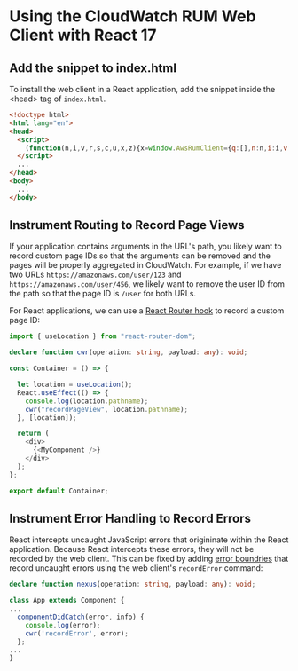# Using the CloudWatch RUM Web Client with React 17

## Add the snippet to index.html

To install the web client in a React application, add the snippet inside the \<head\> tag of `index.html`.

```html
<!doctype html>
<html lang="en">
<head>
  <script>
    (function(n,i,v,r,s,c,u,x,z){x=window.AwsRumClient={q:[],n:n,i:i,v:v,r:r,c:c,u:u};window[n]=function(c,p){x.q.push({c:c,p:p});};z=document.createElement('script');z.async=true;z.src=s;document.head.insertBefore(z,document.getElementsByTagName('script')[0]);})('cwr','00000000-0000-0000-0000-000000000000','1.0.0','us-west-2','https://client.rum.us-east-1.amazonaws.com/1.0.2/cwr.js',{sessionSampleRate:1,guestRoleArn:'arn:aws:iam::000000000000:role/RUM-Monitor-us-west-2-000000000000-0000000000000-Unauth',identityPoolId:'us-west-2:00000000-0000-0000-0000-000000000000',endpoint:'https://dataplane.rum.us-west-2.amazonaws.com',telemetries:['errors','http','performance'],allowCookies:true});
  </script>
  ...
</head>
<body>
  ...
</body>
```

## Instrument Routing to Record Page Views

If your application contains arguments in the URL's path, you likely want to
record custom page IDs so that the arguments can be removed and the pages will
be properly aggregated in CloudWatch. For example, if we have two URLs
`https://amazonaws.com/user/123` and `https://amazonaws.com/user/456`, we likely
want to remove the user ID from the path so that the page ID is `/user` for both
URLs.

For React applications, we can use a [React Router
hook](https://reactrouter.com/web/api/Hooks/uselocation) to record a custom page
ID:

```typescript
import { useLocation } from "react-router-dom";

declare function cwr(operation: string, payload: any): void;

const Container = () => {

  let location = useLocation();
  React.useEffect(() => {
    console.log(location.pathname);
    cwr("recordPageView", location.pathname);
  }, [location]);

  return (
    <div>
      {<MyComponent />}
    </div>
  );
};

export default Container;
```


## Instrument Error Handling to Record Errors

React intercepts uncaught JavaScript errors that origininate within the React
application. Because React intercepts these errors, they will not be recorded by
the web client. This can be fixed by adding [error
boundries](https://reactjs.org/blog/2017/07/26/error-handling-in-react-16.html)
that record uncaught errors using the web client's `recordError` command:

```typescript
declare function nexus(operation: string, payload: any): void;

class App extends Component {
...
  componentDidCatch(error, info) {
    console.log(error);
    cwr('recordError', error);
  };
...
}
```